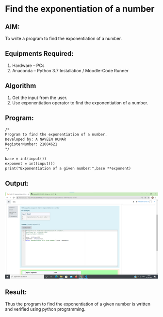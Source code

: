 # Find the exponentiation of a number

## AIM:
To write a program to find the exponentiation of a number.

## Equipments Required:
1. Hardware – PCs
2. Anaconda – Python 3.7 Installation / Moodle-Code Runner

## Algorithm
1. Get the input from the user.
2. Use exponentiation operator to find the exponentiation of a number.

## Program:
```
/*
Program to find the exponentiation of a number.
Developed by: A NAVEEN KUMAR
RegisterNumber: 21004621
*/

base = int(input())
exponent = int(input())
print("Exponentiation of a given number:",base **exponent)

```

## Output:

![exponentiation of a number](expo1.png)


## Result:
Thus the program to find the exponentiation of a given number is written and verified using python programming.
